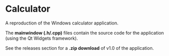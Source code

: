 # Calculator
A reproduction of the Windows calculator application.

The **mainwindow (.h/.cpp)** files contain the source code for the application (using the Qt Widgets framework).

See the releases section for a **.zip download** of v1.0 of the application.
